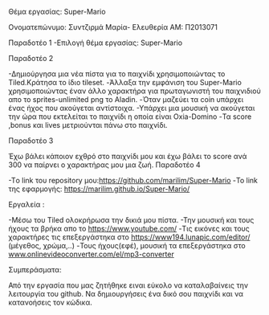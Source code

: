 Θέμα εργασίας: Super-Mario

Ονοματεπώνυμο: Συντζιρμά Μαρία- Ελευθερία ΑΜ: Π2013071

Παραδοτέο 1 -Επιλογή θέμα εργασίας: Super-Mario

Παραδοτέο 2

-Δημιούργησα μια νέα πίστα για το παιχνίδι χρησιμοποιώντας το Tiled.Κράτησα το ίδιο tileset. -Άλλαξα την εμφάνιση του Super-Mario χρησιμοποιώντας έναν άλλο χαρακτήρα για πρωταγωνιστή του παιχνιδιού απο το sprites-unlimited png το Aladin. -Όταν μαζεύει τα coin υπάρχει ένας ήχος που ακούγεται αντίστοιχα. -Υπάρχει μια μουσική να ακούγεται την ώρα που εκτελείται το παιχνίδι η οποία είναι Oxia-Domino -Τα score ,bonus και lives μετριούνται πάνω στο παιχνίδι.

Παραδοτέο 3

Έχω βάλει κάποιον εχθρό στο παιχνίδι μου και έχω βάλει το score ανά 300 να παίρνει ο χαρακτήρας μου μια ζωή. Παραδοτέο 4

-Tο link του repository μου:https://github.com/marilim/Super-Mario -Το link της εφαρμογής: https://marilim.github.io/Super-Mario/

Εργαλεία :

-Μέσω του Tiled ολοκρήρωσα την δικιά μου πίστα. -Την μουσική και τους ήχους τα βρήκα απο το https://www.youtube.com/ -Τις εικόνες και τους χαρακτήρες τις επεξεργάστηκα στο https://www194.lunapic.com/editor/ (μέγεθος, χρώμα,..) -Τους ήχους(εφέ), μουσική τα επεξεργάστηκα στο www.onlinevideoconverter.com/el/mp3-converter

Συμπεράσματα:

Από την εργασία που μας ζητήθηκε ειναι εύκολο να καταλαβαίνεις την λειτουργία του github. Να δημιουργήσεις ένα δικό σου παιχνίδι και να κατανοήσεις τον κώδικα.
